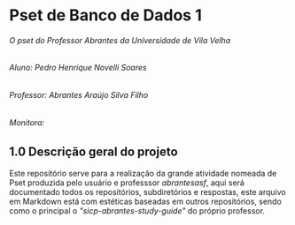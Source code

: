 # Pset de Banco de Dados 1
###### O pset do Professor Abrantes da Universidade de Vila Velha
###### Aluno: Pedro Henrique Novelli Soares
###### Professor: Abrantes Araújo Silva Filho
###### Monitora:
## 1.0 Descrição geral do projeto
Este repositório serve para a realização da grande atividade nomeada de Pset produzida pelo usuário e professsor *abrantesasf*, aqui será documentado todos os repositórios, subdiretórios e respostas, este arquivo em Markdown está com estéticas baseadas em outros repositórios, sendo como o principal o *"sicp-abrantes-study-guide"* do próprio professor.
